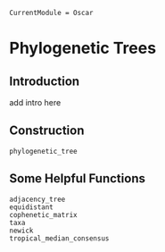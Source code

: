 ```@meta
CurrentModule = Oscar
```

# Phylogenetic Trees

## Introduction

add intro here

## Construction

```@docs
phylogenetic_tree
```

## Some Helpful Functions

```@docs
adjacency_tree
equidistant
cophenetic_matrix
taxa
newick
tropical_median_consensus
```
